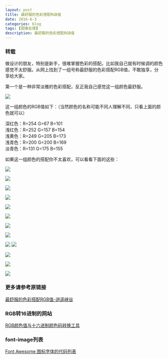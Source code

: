 ```yaml
---
layout: post
title: 最舒服的色彩搭配RGB值
date: 2016-6-3
categories: blog
tags: [图像处理]
description: 最舒服的色彩搭配RGB值
---
```


### 转载 

做设计的朋友，特别是新手，很难掌握色彩的搭配。比如我自己就有时候调的颜色感觉不太舒服。从网上找到了一组号称最舒服的色彩搭配RGB值，不敢独享，分享给大家。

第一个是一种非常淡雅的色彩搭配，反正我自己感觉这一组颜色最舒服。

![](http://f.icoa.cn/pic/color/color-a-512.png)

这一组颜色的RGB值如下：（当然颜色的名称可能不同人理解不同，只看上面的颜色就可以）

深红色：R=254 G=67 B=101        
浅红色：R=252 G=157 B=154          
浅黄色：R=249 G=205 B=173          
浅青色：R=200 G=200 B=169       
淡青色：R=131 G=175 B=155            

如果这一组颜色的搭配你不太喜欢，可以看看下面的这些：

![](http://f.icoa.cn/pic/color/color-design-01.jpg)

![](http://f.icoa.cn/pic/color/color-design-02.jpg)

![](http://f.icoa.cn/pic/color/color-design-03.jpg)

![](http://f.icoa.cn/pic/color/color-design-04.jpg)

![](http://f.icoa.cn/pic/color/color-design-05.jpg)

![](http://f.icoa.cn/pic/color/color-design-06.jpg)

![](http://f.icoa.cn/pic/color/color-design-07.jpg)

![](http://f.icoa.cn/pic/color/color-design-08.jpg)

![](http://f.icoa.cn/pic/color/color-design-09.jpg)
![](http://f.icoa.cn/pic/color/color-design-10.jpg)

![](http://f.icoa.cn/pic/color/color-design-11.jpg)

![](http://f.icoa.cn/pic/color/color-design-12.jpg)

![](http://f.icoa.cn/pic/color/color-design-13.jpg)


### 更多请参考原链接

[最舒服的色彩搭配RGB值-逍遥峡谷](http://www.icoa.cn/a/512.html)

### RGB转16进制的网站  

[RGB颜色值与十六进制颜色码转换工具](http://www.sioe.cn/yingyong/yanse-rgb-16/)


### font-image列表

[Font Awesome 图标字体的代码列表](http://www.bootcss.com/p/font-awesome/design.html)